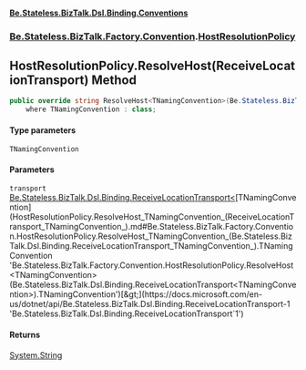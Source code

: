 #### [Be.Stateless.BizTalk.Dsl.Binding.Conventions](README.md 'README')
### [Be.Stateless.BizTalk.Factory.Convention](Be.Stateless.BizTalk.Factory.Convention.md 'Be.Stateless.BizTalk.Factory.Convention').[HostResolutionPolicy](HostResolutionPolicy.md 'Be.Stateless.BizTalk.Factory.Convention.HostResolutionPolicy')

## HostResolutionPolicy.ResolveHost<TNamingConvention>(ReceiveLocationTransport<TNamingConvention>) Method

```csharp
public override string ResolveHost<TNamingConvention>(Be.Stateless.BizTalk.Dsl.Binding.ReceiveLocationTransport<TNamingConvention> transport)
    where TNamingConvention : class;
```
#### Type parameters

<a name='Be.Stateless.BizTalk.Factory.Convention.HostResolutionPolicy.ResolveHost_TNamingConvention_(Be.Stateless.BizTalk.Dsl.Binding.ReceiveLocationTransport_TNamingConvention_).TNamingConvention'></a>

`TNamingConvention`
#### Parameters

<a name='Be.Stateless.BizTalk.Factory.Convention.HostResolutionPolicy.ResolveHost_TNamingConvention_(Be.Stateless.BizTalk.Dsl.Binding.ReceiveLocationTransport_TNamingConvention_).transport'></a>

`transport` [Be.Stateless.BizTalk.Dsl.Binding.ReceiveLocationTransport&lt;](https://docs.microsoft.com/en-us/dotnet/api/Be.Stateless.BizTalk.Dsl.Binding.ReceiveLocationTransport-1 'Be.Stateless.BizTalk.Dsl.Binding.ReceiveLocationTransport`1')[TNamingConvention](HostResolutionPolicy.ResolveHost_TNamingConvention_(ReceiveLocationTransport_TNamingConvention_).md#Be.Stateless.BizTalk.Factory.Convention.HostResolutionPolicy.ResolveHost_TNamingConvention_(Be.Stateless.BizTalk.Dsl.Binding.ReceiveLocationTransport_TNamingConvention_).TNamingConvention 'Be.Stateless.BizTalk.Factory.Convention.HostResolutionPolicy.ResolveHost<TNamingConvention>(Be.Stateless.BizTalk.Dsl.Binding.ReceiveLocationTransport<TNamingConvention>).TNamingConvention')[&gt;](https://docs.microsoft.com/en-us/dotnet/api/Be.Stateless.BizTalk.Dsl.Binding.ReceiveLocationTransport-1 'Be.Stateless.BizTalk.Dsl.Binding.ReceiveLocationTransport`1')

#### Returns
[System.String](https://docs.microsoft.com/en-us/dotnet/api/System.String 'System.String')